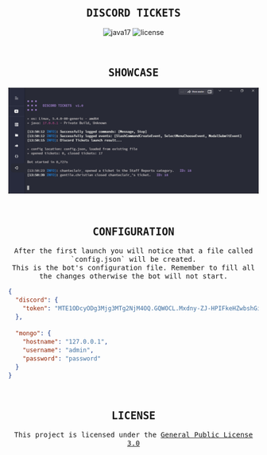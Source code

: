 <h2 align="center"> <samp>DISCORD TICKETS</samp> </h1>
<p align="center"> 
  <img alt="java17" src="https://img.shields.io/badge/language-Java%2017-9B599A.svg?label=language&style=for-the-badge&logo=github&logoColor=ff6c32&labelColor=ffffff&color=ff76b6">
  <img alt="license" src="https://img.shields.io/github/license/The-Crown-Studios/MinestomLauncher?label=license&style=for-the-badge&logo=gitbook&logoColor=ff6c32&labelColor=ffffff&color=ff76b6">
</p>

<br />

<h2 align="center"> <samp>SHOWCASE</samp> </h1>
<p align="center">
  <img alt="showcase" src=".github/showcase.png">
</p>

<br />

<h2 align="center"> <samp>CONFIGURATION</samp> </h1>
<p align="center">
  <samp> After the first launch you will notice that a file called `config.json` will be created. <br /> This is the bot's configuration file. Remember to fill all the changes otherwise the bot will not start. </samp>
</p>

```json
{
  "discord": {
    "token": "MTE1ODcyODg3Mjg3MTg2NjM4OQ.GQWOCL.Mxdny-ZJ-HPIFkeHZwbshGiPc8E0d64DJ7kxKI"
  },

  "mongo": {
    "hostname": "127.0.0.1",
    "username": "admin",
    "password": "password"
  }
}
```

<br />

<h2 align="center"> <samp>LICENSE</samp> </h1>
<p align="center">
  <samp>This project is licensed under the </samp> <a href="LICENSE"><samp>General Public License 3.0</samp></a>
</p>

<br />
